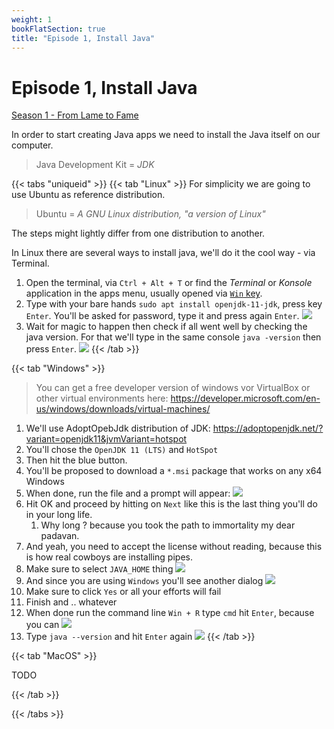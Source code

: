 ```yaml
---
weight: 1
bookFlatSection: true
title: "Episode 1, Install Java"
---
```


# Episode 1, Install Java

[Season 1 - From Lame to Fame](/docs/java/season_1/)

In order to start creating Java apps we need to install the Java itself on our computer.
> Java Development Kit = _JDK_

{{< tabs "uniqueid" >}}
{{< tab "Linux" >}} 
For simplicity we are going to use Ubuntu as reference distribution.
> Ubuntu = _A GNU Linux distribution, "a version of Linux"_
    
The steps might lightly differ from one distribution to another.

In Linux there are several ways to install java, we'll do it the cool way - via Terminal.

1. Open the terminal, via `Ctrl + Alt + T` or find the _Terminal_ or _Konsole_ application in the apps menu, usually opened via [`Win` key](/docs/how_tos/win-key/).
1. Type with your bare hands `sudo apt install openjdk-11-jdk`, press key `Enter`. You'll be asked for password, type it and press again `Enter`.
![](/sudo-apt-install-openjdk11.png) 
1. Wait for magic to happen then check if all went well by checking the java version. For that we'll type in the same console `java -version` then press `Enter`.
![](/java-version.png) 
{{< /tab >}}
 

{{< tab "Windows" >}} 
> You can get a free developer version of windows vor VirtualBox or other virtual environments here: https://developer.microsoft.com/en-us/windows/downloads/virtual-machines/
>

1. We'll use AdoptOpebJdk distribution of JDK: https://adoptopenjdk.net/?variant=openjdk11&jvmVariant=hotspot
1. You'll chose the `OpenJDK 11 (LTS)` and `HotSpot`
1. Then hit the blue button.
1. You'll be proposed to download a `*.msi` package that works on any x64 Windows
1. When done, run the file and a prompt will appear:
![](/installjava/windows/install-prompt.png) 
1. Hit OK and proceed by hitting on `Next` like this is the last thing you'll do in your long life.
    1. Why long ? because you took the path to immortality my dear padavan.
1. And yeah, you need to accept the license without reading, because this is how real cowboys are installing pipes.
1. Make sure to select `JAVA_HOME` thing
![](/installjava/windows/java-home.png) 
1. And since you are using `Windows` you'll see another dialog
![](/installjava/windows/just-another-dialog.png) 
1. Make sure to click `Yes` or all your efforts will fail
1. Finish and .. whatever
1. When done run the command line `Win + R` type `cmd` hit `Enter`, because you can
![](/installjava/windows/win-run-cmd.png) 
1. Type `java --version` and hit `Enter` again
![](/installjava/windows/java-version.png) 
{{< /tab >}}

  
 
{{< tab "MacOS" >}} 

TODO

{{< /tab >}}





{{< /tabs >}}
